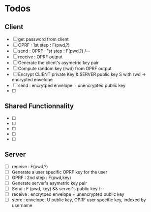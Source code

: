 # Todos

## Client

- [ ] get password from client
- [ ] OPRF : 1st step : F(pwd,?)
- [ ] send : OPRF : 1st step : F(pwd,?)
  /--
- [ ] receive : OPRF output
- [ ] Generate the client's asymetric key pair 
- [ ] Compute random key (rwd) from OPRF output
- [ ] Encrypt CLIENT private Key & SERVER public key S with rwd -> encrypted envelope
- [ ] send : encrytped envelope + unencrypted public key
- [ ] 

## Shared Functionnality

- [ ] 
- [ ] 
- [ ] 
- [ ] 
- [ ] 

## Server

- [ ] receive : F(pwd,?)
- [ ] Generate a user specific OPRF key for the user
- [ ] OPRF : 2nd step : F(pwd,key)
- [ ] Generate server's asymetric key pair
- [ ] Send :  F (pwd, key) && server's public key
/-- 
- [ ] receive : encrytped envelope + unencrypted public key
- [ ] store : envelope, U public key, OPRF user specific key, indexed by username
